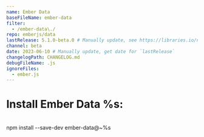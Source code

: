 ```yaml
---
name: Ember Data
baseFileName: ember-data
filter:
  - /ember-data\./
repo: emberjs/data
lastRelease: 5.1.0-beta.0 # Manually update, see https://libraries.io/npm/ember-data throughout
channel: beta
date: 2023-06-10 # Manually update, get date for `lastRelease`
changelogPath: CHANGELOG.md
debugFileName: .js
ignoreFiles:
  - ember.js
---
```


# Install Ember Data %s:

<br>
npm install --save-dev ember-data@~%s
